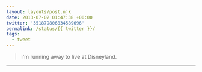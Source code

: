 ```yaml
---
layout: layouts/post.njk
date: 2013-07-02 01:47:38 +00:00
twitter: '351879806834589696'
permalink: /status/{{ twitter }}/
tags: 
  - tweet
---
```


> I'm running away to live at Disneyland.

---

